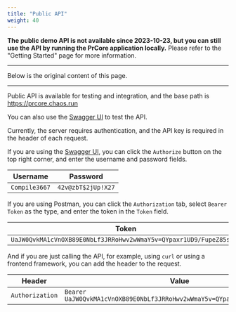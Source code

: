 ```yaml
---
title: "Public API"
weight: 40
---
```


**The public demo API is not available since 2023-10-23, but you can still use the API by running the PrCore application locally.** Please refer to the "Getting Started" page for more information. 

---

Below is the original content of this page.

---

Public API is available for testing and integration, and the base path is https://prcore.chaos.run

You can also use the [Swagger UI](https://prcore.chaos.run/docs) to test the API.

Currently, the server requires authentication, and the API key is required in the header of each request.

If you are using the [Swagger UI](https://prcore.chaos.run/docs), you can click the `Authorize` button on the top right corner, and enter the username and password fields.

| Username | Password |
| -------- | -------- |
| `Compile3667` | `42v@zbT$2jUp!X27` |

If you are using Postman, you can click the `Authorization` tab, select `Bearer Token` as the type, and enter the token in the `Token` field.

| Token |
| ----- |
| `UaJW0QvkMA1cVnOXB89E0NbLf3JRRoHwv2wWmaY5v=QYpaxr1UD9/FupeZ85sa2r` |

And if you are just calling the API, for example, using `curl` or using a frontend framework, you can add the header to the request.

| Header | Value |
| ------ | ----- |
| `Authorization` | `Bearer UaJW0QvkMA1cVnOXB89E0NbLf3JRRoHwv2wWmaY5v=QYpaxr1UD9/FupeZ85sa2r` |